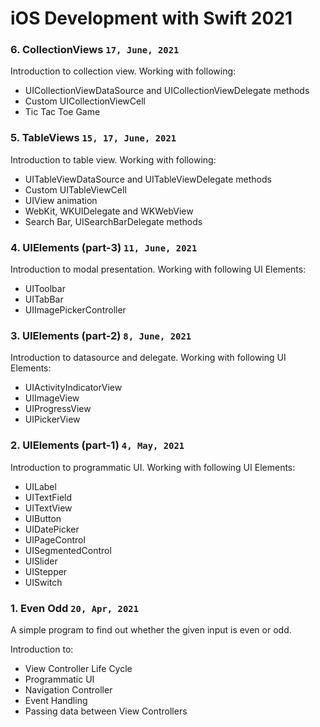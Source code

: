 # iOS Development with Swift 2021

### 6. CollectionViews `17, June, 2021`

Introduction to collection view. Working with following:
* UICollectionViewDataSource and UICollectionViewDelegate methods
* Custom UICollectionViewCell
* Tic Tac Toe Game

### 5. TableViews `15, 17, June, 2021`

Introduction to table view. Working with following:
* UITableViewDataSource and UITableViewDelegate methods
* Custom UITableViewCell
* UIView animation
* WebKit, WKUIDelegate and WKWebView
* Search Bar, UISearchBarDelegate methods

### 4. UIElements (part-3) `11, June, 2021`

Introduction to modal presentation. Working with following UI Elements:
* UIToolbar
* UITabBar
* UIImagePickerController

### 3. UIElements (part-2) `8, June, 2021`

Introduction to datasource and delegate. Working with following UI Elements:
* UIActivityIndicatorView
* UIImageView
* UIProgressView
* UIPickerView

### 2. UIElements (part-1) `4, May, 2021`

Introduction to programmatic UI. Working with following UI Elements:
* UILabel
* UITextField
* UITextView
* UIButton
* UIDatePicker
* UIPageControl
* UISegmentedControl
* UISlider
* UIStepper
* UISwitch

### 1. Even Odd `20, Apr, 2021`

A simple program to find out whether the given input is even or odd.

Introduction to:
* View Controller Life Cycle
* Programmatic UI
* Navigation Controller
* Event Handling
* Passing data between View Controllers